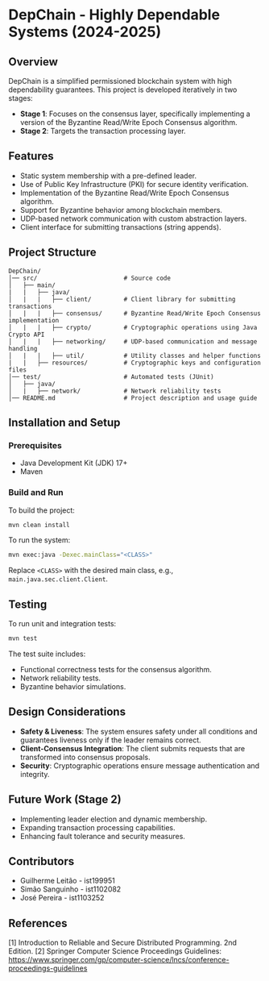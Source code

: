 # DepChain - Highly Dependable Systems (2024-2025)

## Overview
DepChain is a simplified permissioned blockchain system with high dependability guarantees. This project is developed iteratively in two stages:
- **Stage 1**: Focuses on the consensus layer, specifically implementing a version of the Byzantine Read/Write Epoch Consensus algorithm.
- **Stage 2**: Targets the transaction processing layer.


## Features
- Static system membership with a pre-defined leader.
- Use of Public Key Infrastructure (PKI) for secure identity verification.
- Implementation of the Byzantine Read/Write Epoch Consensus algorithm.
- Support for Byzantine behavior among blockchain members.
- UDP-based network communication with custom abstraction layers.
- Client interface for submitting transactions (string appends).

## Project Structure
```
DepChain/
│── src/                        # Source code
│   ├── main/
|   |   ├── java/
│   |   |   ├── client/         # Client library for submitting transactions
│   |   |   ├── consensus/      # Byzantine Read/Write Epoch Consensus implementation
│   |   |   ├── crypto/         # Cryptographic operations using Java Crypto API
│   |   |   ├── networking/     # UDP-based communication and message handling
│   |   |   ├── util/           # Utility classes and helper functions
|   |   ├── resources/          # Cryptographic keys and configuration files
│── test/                       # Automated tests (JUnit)
│   ├── java/
│   |   ├── network/            # Network reliability tests
│── README.md                   # Project description and usage guide
```

## Installation and Setup
### Prerequisites
- Java Development Kit (JDK) 17+
- Maven

### Build and Run
To build the project:
```sh
mvn clean install
```
To run the system:
```sh
mvn exec:java -Dexec.mainClass="<CLASS>"
```
Replace `<CLASS>` with the desired main class, e.g., `main.java.sec.client.Client`.

## Testing
To run unit and integration tests:
```sh
mvn test
```
The test suite includes:
- Functional correctness tests for the consensus algorithm.
- Network reliability tests.
- Byzantine behavior simulations.

## Design Considerations
- **Safety & Liveness**: The system ensures safety under all conditions and guarantees liveness only if the leader remains correct.
- **Client-Consensus Integration**: The client submits requests that are transformed into consensus proposals.
- **Security**: Cryptographic operations ensure message authentication and integrity.

## Future Work (Stage 2)
- Implementing leader election and dynamic membership.
- Expanding transaction processing capabilities.
- Enhancing fault tolerance and security measures.

## Contributors
- Guilherme Leitão - ist199951
- Simão Sanguinho - ist1102082
- José Pereira - ist1103252


## References
[1] Introduction to Reliable and Secure Distributed Programming. 2nd Edition.
[2] Springer Computer Science Proceedings Guidelines: https://www.springer.com/gp/computer-science/lncs/conference-proceedings-guidelines

